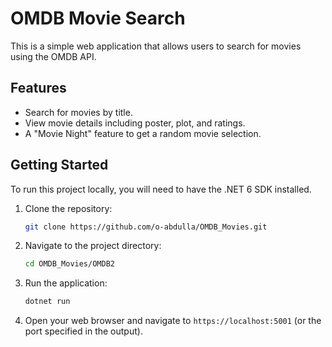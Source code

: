 # OMDB Movie Search

This is a simple web application that allows users to search for movies using the OMDB API.

## Features

* Search for movies by title.
* View movie details including poster, plot, and ratings.
* A "Movie Night" feature to get a random movie selection.

## Getting Started

To run this project locally, you will need to have the .NET 6 SDK installed.

1. Clone the repository:
   ```bash
   git clone https://github.com/o-abdulla/OMDB_Movies.git
   ```
2. Navigate to the project directory:
   ```bash
   cd OMDB_Movies/OMDB2
   ```
3. Run the application:
   ```bash
   dotnet run
   ```
4. Open your web browser and navigate to `https://localhost:5001` (or the port specified in the output).
